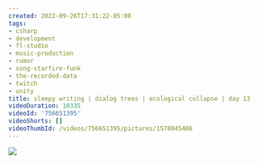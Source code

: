 ```yaml
---
created: 2022-09-26T17:31:22-05:00
tags:
- csharp
- development
- fl-studio
- music-production
- rumor
- song-starfire-funk
- the-recorded-data
- twitch
- unity
title: sleepy writing | dialog trees | ecological collapse | day 13
videoDuration: 10335
videoId: '756651395'
videoShorts: []
videoThumbId: /videos/756651395/pictures/1578045406
---
```


![](20220926223122.jpg)
